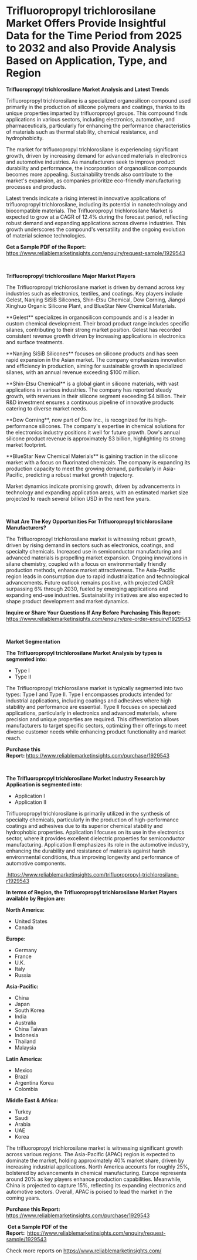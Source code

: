 <p><h1>Trifluoropropyl trichlorosilane Market Offers Provide Insightful Data for the Time Period from 2025 to 2032 and also Provide Analysis Based on Application, Type, and Region</h1></p><p><strong>Trifluoropropyl trichlorosilane Market Analysis and Latest Trends</strong></p>
<p><p>Trifluoropropyl trichlorosilane is a specialized organosilicon compound used primarily in the production of silicone polymers and coatings, thanks to its unique properties imparted by trifluoropropyl groups. This compound finds applications in various sectors, including electronics, automotive, and pharmaceuticals, particularly for enhancing the performance characteristics of materials such as thermal stability, chemical resistance, and hydrophobicity.</p><p>The market for trifluoropropyl trichlorosilane is experiencing significant growth, driven by increasing demand for advanced materials in electronics and automotive industries. As manufacturers seek to improve product durability and performance, the incorporation of organosilicon compounds becomes more appealing. Sustainability trends also contribute to the market's expansion, as companies prioritize eco-friendly manufacturing processes and products.</p><p>Latest trends indicate a rising interest in innovative applications of trifluoropropyl trichlorosilane, including its potential in nanotechnology and biocompatible materials. The Trifluoropropyl trichlorosilane Market is expected to grow at a CAGR of 12.4% during the forecast period, reflecting robust demand and expanding applications across diverse industries. This growth underscores the compound's versatility and the ongoing evolution of material science technologies.</p></p>
<p><strong>Get a Sample PDF of the Report:&nbsp;</strong> <a href="https://www.reliablemarketinsights.com/enquiry/request-sample/1929543?utm_campaign=1937&utm_medium=2&utm_source=Github&utm_content=ia&utm_term=16012025&utm_id=trifluoropropyl-trichlorosilane">https://www.reliablemarketinsights.com/enquiry/request-sample/1929543</a></p>
<p>&nbsp;</p>
<p><strong>Trifluoropropyl trichlorosilane Major Market Players</strong></p>
<p><p>The Trifluoropropyl trichlorosilane market is driven by demand across key industries such as electronics, textiles, and coatings. Key players include Gelest, Nanjing SiSiB Silicones, Shin-Etsu Chemical, Dow Corning, Jiangxi Xinghuo Organic Silicone Plant, and BlueStar New Chemical Materials.</p><p>**Gelest** specializes in organosilicon compounds and is a leader in custom chemical development. Their broad product range includes specific silanes, contributing to their strong market position. Gelest has recorded consistent revenue growth driven by increasing applications in electronics and surface treatments.</p><p>**Nanjing SiSiB Silicones** focuses on silicone products and has seen rapid expansion in the Asian market. The company emphasizes innovation and efficiency in production, aiming for sustainable growth in specialized silanes, with an annual revenue exceeding $100 million.</p><p>**Shin-Etsu Chemical** is a global giant in silicone materials, with vast applications in various industries. The company has reported steady growth, with revenues in their silicone segment exceeding $4 billion. Their R&D investment ensures a continuous pipeline of innovative products catering to diverse market needs.</p><p>**Dow Corning**, now part of Dow Inc., is recognized for its high-performance silicones. The company's expertise in chemical solutions for the electronics industry positions it well for future growth. Dow's annual silicone product revenue is approximately $3 billion, highlighting its strong market footprint.</p><p>**BlueStar New Chemical Materials** is gaining traction in the silicone market with a focus on fluorinated chemicals. The company is expanding its production capacity to meet the growing demand, particularly in Asia-Pacific, predicting a robust market growth trajectory.</p><p>Market dynamics indicate promising growth, driven by advancements in technology and expanding application areas, with an estimated market size projected to reach several billion USD in the next few years.</p></p>
<p>&nbsp;</p>
<p><strong>What Are The Key Opportunities For Trifluoropropyl trichlorosilane Manufacturers?</strong></p>
<p><p>The Trifluoropropyl trichlorosilane market is witnessing robust growth, driven by rising demand in sectors such as electronics, coatings, and specialty chemicals. Increased use in semiconductor manufacturing and advanced materials is propelling market expansion. Ongoing innovations in silane chemistry, coupled with a focus on environmentally friendly production methods, enhance market attractiveness. The Asia-Pacific region leads in consumption due to rapid industrialization and technological advancements. Future outlook remains positive, with projected CAGR surpassing 6% through 2030, fueled by emerging applications and expanding end-use industries. Sustainability initiatives are also expected to shape product development and market dynamics.</p></p>
<p><strong>Inquire or Share Your Questions If Any Before Purchasing This Report:</strong> <a href="https://www.reliablemarketinsights.com/enquiry/pre-order-enquiry/1929543?utm_campaign=1937&utm_medium=2&utm_source=Github&utm_content=ia&utm_term=16012025&utm_id=trifluoropropyl-trichlorosilane">https://www.reliablemarketinsights.com/enquiry/pre-order-enquiry/1929543</a></p>
<p>&nbsp;</p>
<p><strong>Market Segmentation</strong></p>
<p><strong>The Trifluoropropyl trichlorosilane Market Analysis by types is segmented into:</strong></p>
<p><ul><li>Type I</li><li>Type II</li></ul></p>
<p><p>The Trifluoropropyl trichlorosilane market is typically segmented into two types: Type I and Type II. Type I encompasses products intended for industrial applications, including coatings and adhesives where high stability and performance are essential. Type II focuses on specialized applications, particularly in electronics and advanced materials, where precision and unique properties are required. This differentiation allows manufacturers to target specific sectors, optimizing their offerings to meet diverse customer needs while enhancing product functionality and market reach.</p></p>
<p><strong>Purchase this Report:&nbsp;</strong><a href="https://www.reliablemarketinsights.com/purchase/1929543?utm_campaign=1937&utm_medium=2&utm_source=Github&utm_content=ia&utm_term=16012025&utm_id=trifluoropropyl-trichlorosilane">https://www.reliablemarketinsights.com/purchase/1929543</a></p>
<p>&nbsp;</p>
<p><strong>The Trifluoropropyl trichlorosilane Market Industry Research by Application is segmented into:</strong></p>
<p><ul><li>Application I</li><li>Application II</li></ul></p>
<p><p>Trifluoropropyl trichlorosilane is primarily utilized in the synthesis of specialty chemicals, particularly in the production of high-performance coatings and adhesives due to its superior chemical stability and hydrophobic properties. Application I focuses on its use in the electronics sector, where it provides excellent dielectric properties for semiconductor manufacturing. Application II emphasizes its role in the automotive industry, enhancing the durability and resistance of materials against harsh environmental conditions, thus improving longevity and performance of automotive components.</p></p>
<p><a href="https://www.reliablemarketinsights.com/trifluoropropyl-trichlorosilane-r1929543?utm_campaign=1937&utm_medium=2&utm_source=Github&utm_content=ia&utm_term=16012025&utm_id=trifluoropropyl-trichlorosilane">&nbsp;https://www.reliablemarketinsights.com/trifluoropropyl-trichlorosilane-r1929543</a></p>
<p><strong>In terms of Region, the Trifluoropropyl trichlorosilane Market Players available by Region are:</strong></p>
<p>
    <p> <strong> North America: </strong>
        <ul>
            <li>United States</li>
            <li>Canada</li>
        </ul>
        </p> 
    <p> <strong> Europe: </strong>
        <ul>
            <li>Germany</li>
            <li>France</li>
            <li>U.K.</li>
            <li>Italy</li>
            <li>Russia</li>
        </ul>
        </p> 
    <p> <strong> Asia-Pacific: </strong>
        <ul>
            <li>China</li>
            <li>Japan</li>
            <li>South Korea</li>
            <li>India</li>
            <li>Australia</li>
            <li>China Taiwan</li>
            <li>Indonesia</li>
            <li>Thailand</li>
            <li>Malaysia</li>
        </ul>
        </p> 
    <p> <strong> Latin America: </strong>
        <ul>
            <li>Mexico</li>
            <li>Brazil</li>
            <li>Argentina Korea</li>
            <li>Colombia</li>
        </ul>
        </p> 
    <p> <strong> Middle East & Africa: </strong>
        <ul>
            <li>Turkey</li>
            <li>Saudi</li>
            <li>Arabia</li>
            <li>UAE</li>
            <li>Korea</li>
        </ul>
    </p>
    </p>
<p><p>The trifluoropropyl trichlorosilane market is witnessing significant growth across various regions. The Asia-Pacific (APAC) region is expected to dominate the market, holding approximately 40% market share, driven by increasing industrial applications. North America accounts for roughly 25%, bolstered by advancements in chemical manufacturing. Europe represents around 20% as key players enhance production capabilities. Meanwhile, China is projected to capture 15%, reflecting its expanding electronics and automotive sectors. Overall, APAC is poised to lead the market in the coming years.</p></p>
<p><strong>Purchase this Report: </strong><a href="https://www.reliablemarketinsights.com/purchase/1929543?utm_campaign=1937&utm_medium=2&utm_source=Github&utm_content=ia&utm_term=16012025&utm_id=trifluoropropyl-trichlorosilane">https://www.reliablemarketinsights.com/purchase/1929543</a></p>
<p>&nbsp;<strong>Get a Sample PDF of the Report:&nbsp;&nbsp;</strong><a href="https://www.reliablemarketinsights.com/enquiry/request-sample/1929543?utm_campaign=1937&utm_medium=2&utm_source=Github&utm_content=ia&utm_term=16012025&utm_id=trifluoropropyl-trichlorosilane">https://www.reliablemarketinsights.com/enquiry/request-sample/1929543</a></p>
<p><strong></strong></p>
<p>Check more reports on <a href="https://www.reliablemarketinsights.com/?utm_campaign=1937&utm_medium=2&utm_source=Github&utm_content=ia&utm_term=16012025&utm_id=trifluoropropyl-trichlorosilane">https://www.reliablemarketinsights.com/</a></p>